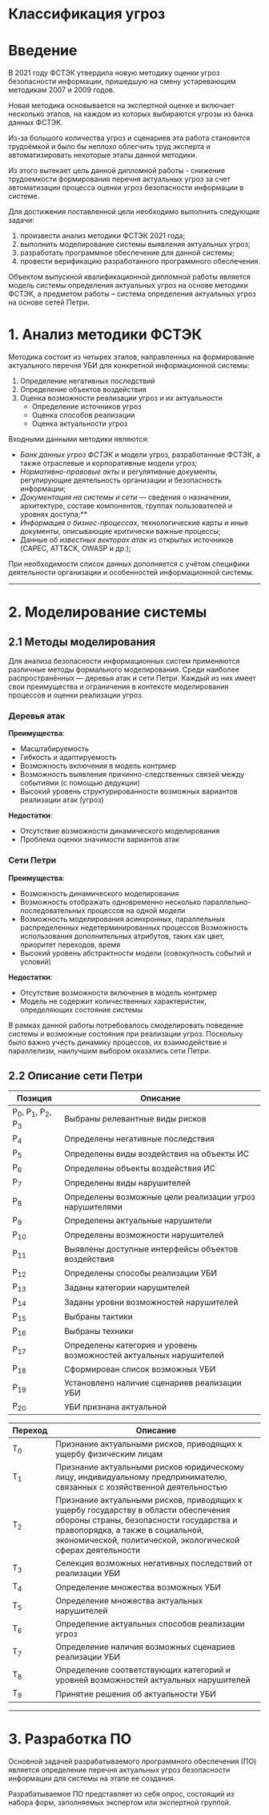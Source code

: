 # Классификация угроз

# Введение

В 2021 году ФСТЭК утвердила новую методику оценки угроз безопасности информации, пришедшую на смену устаревающим методикам 2007 и 2009 годов.

Новая методика основывается на экспертной оценке и включает несколько этапов, на каждом из которых выбираются угрозы из банка данных ФСТЭК.

Из-за большого количества угроз и сценариев эта работа становится трудоёмкой и было бы неплохо облегчить труд эксперта и автоматизировать некоторые этапы данной методики.

Из этого вытекает цель данной дипломной работы - снижение трудоемкости формирования перечня актуальных угроз за счет автоматизации процесса оценки угроз безопасности информации в системе.

Для достижения поставленной цели необходимо выполнить следующие задачи:

1. произвести анализ методики ФСТЭК 2021 года;
2. выполнить моделирование системы выявления актуальных угроз;
3. разработать программное обеспечение для данной системы;
4. провести верификацию разработанного программного обеспечения.

Объектом выпускной квалификационной дипломной работы является модель системы определения актуальных угроз на основе методики ФСТЭК, а предметом работы – система определения актуальных угроз на основе сетей Петри.

# 1. Анализ методики ФСТЭК

Методика состоит из четырех этапов, направленных на формирование актуального перечня УБИ для конкретной информационной системы:

1. Определение негативных последствий
2. Определение объектов воздействия
3. Оценка возможности реализации угроз и их актуальности
    - Определение источников угроз
    - Оценка способов реализации
    - Оценка актуальности угроз

Входными данными методики являются:

- _Банк данных угроз ФСТЭК_ и модели угроз, разработанные ФСТЭК, а также отраслевые и корпоративные модели угроз;
- _Нормативно-правовые акты_ и регулятивные документы, регулирующие деятельность организации и безопасность информации;
- _Документация на системы и сети_ — сведения о назначении, архитектуре, составе компонентов, группах пользователей и уровнях доступа;**
- _Информация о бизнес-процессах_, технологические карты и иные документы, описывающие критически важные процессы;
- Данные об _известных векторах атак_ из открытых источников (CAPEC, ATT\&CK, OWASP и др.);

При необходимости список данных дополняется с учётом специфики деятельности организации и особенностей информационной системы.

---

# 2. Моделирование системы

## 2.1 Методы моделирования

Для анализа безопасности информационных систем применяются различные методы формального моделирования. Среди наиболее распространённых — деревья атак и сети Петри. Каждый из них имеет свои преимущества и ограничения в контексте моделирования процессов и оценки реализации угроз.

### Деревья атак

**Преимущества**:

+ Масштабируемость
+ Гибкость и адаптируемость
+ Возможность включения в модель контрмер
+ Возможность выявления причинно-следственных связей между событиями (с помощью дедукции)
+ Высокий уровень структурированности возможных вариантов реализации атак (угроз)

**Недостатки**:

- Отсутствие возможности динамического моделирования
- Проблема оценки значимости вариантов атак

### Сети Петри

**Преимущества**:

+ Возможность динамического моделирования
+ Возможность отображать одновременно несколько параллельно-последовательных процессов на одной модели
+ Возможность моделирования асинхронных, параллельных распределенных недетерминированных процессов
Возможность использования дополнительных атрибутов, таких как цвет, приоритет переходов, время
+ Высокий уровень абстрактности модели (совокупность событий и условий)

**Недостатки**:

- Отсутствие возможности включения в модель контрмер
- Модель не содержит количественных характеристик, определяющих состояние системы

В рамках данной работы потребовалось смоделировать поведение системы и возможные состояния при реализации угроз. Поскольку было важно учесть динамику процессов, их взаимодействие и параллелизм, наилучшим выбором оказались сети Петри.

## 2.2 Описание сети Петри

| Позиция | Описание |
| --- | --- |
| P<sub>0</sub>, P<sub>1</sub>, P<sub>2</sub>, P<sub>3</sub> | Выбраны релевантные виды рисков |
| P<sub>4</sub> | Определены негативные последствия |
| P<sub>5</sub> | Определены виды воздействия на объекты ИС |
| P<sub>6</sub> | Определены объекты воздействия ИС |
| P<sub>7</sub> | Определены виды нарушителей |
| P<sub>8</sub> | Определены возможные цели реализации угроз нарушителями |
| P<sub>9</sub> | Определены актуальные нарушители |
| P<sub>10</sub> | Определены возможности нарушителей |
| P<sub>11</sub> | Выявлены доступные интерфейсы объектов воздействия |
| P<sub>12</sub> | Определены способы реализации УБИ |
| P<sub>13</sub> | Заданы категории нарушителей |
| P<sub>14</sub> | Заданы уровни возможностей нарушителей |
| P<sub>15</sub> | Выбраны тактики |
| P<sub>16</sub> | Выбраны техники |
| P<sub>17</sub> | Определены категория и уровень возможностей актуальных нарушителей |
| P<sub>18</sub> | Сформирован список возможных УБИ |
| P<sub>19</sub> | Установлено наличие сценариев реализации УБИ |
| P<sub>20</sub> | УБИ признана актуальной |

| Переход | Описание |
| --- | --- |
| T<sub>0</sub> | Признание актуальными рисков, приводящих к ущербу физическим лицам |
| T<sub>1</sub> | Признание актуальными рисков юридическому лицу, индивидуальному предпринимателю, связанных с хозяйственной деятельностью |
| T<sub>2</sub> | Признание актуальными рисков, приводящих к ущербу государству в области обеспечения обороны страны, безопасности государства и правопорядка, а также в социальной, экономической, политической, экологической сферах деятельности |
| T<sub>3</sub> | Селекция возможных негативных последствий от реализации УБИ |
| T<sub>4</sub> | Определение множества возможных УБИ |
| T<sub>5</sub> | Определение множества актуальных нарушителей |
| T<sub>6</sub> | Определение актуальных способов реализации угроз |
| T<sub>7</sub> | Определение наличия возможных сценариев реализации УБИ |
| T<sub>8</sub> | Определение соответствующих категорий и уровней возможностей актуальных нарушителей |
| T<sub>9</sub> | Принятие решения об актуальности УБИ |

---

# 3. Разработка ПО

Основной задачей разрабатываемого программного обеспечения (ПО) является определение перечня актуальных угроз безопасности информации для системы на этапе ее создания.

Разрабатываемое ПО представляет из себя опрос, состоящий из набора форм, заполняемых экспертом или экспертной группой.
